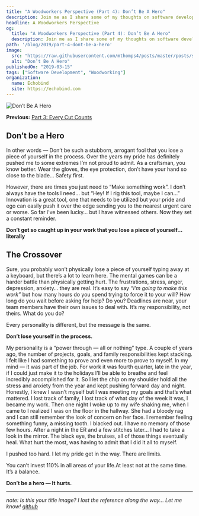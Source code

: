```yaml
---
title: "A Woodworkers Perspective (Part 4): Don’t Be A Hero"
description: Join me as I share some of my thoughts on software development through the lens of woodworking.
headline: A Woodworkers Perspective
og:
  title: "A Woodworkers Perspective (Part 4): Don’t Be A Hero"
  description: Join me as I share some of my thoughts on software development through the lens of woodworking.
path: '/blog/2019/part-4-dont-be-a-hero'
image:
  src: "https://raw.githubusercontent.com/mthomps4/posts/master/posts/software_development_a_woodworkers_perspective/images/part4/band-aid-bear.jpg"
  alt: "Don’t Be A Hero"
publishedOn: "2019-03-15"
tags: ["Software Development", "Woodworking"]
organization:
  name: Echobind
  site: https://echobind.com
---
```


<img src="https://raw.githubusercontent.com/mthomps4/posts/master/posts/software_development_a_woodworkers_perspective/images/part4/band-aid-bear.jpg" alt="Don’t Be A Hero" class="featured-image">

**Previous:**
[Part 3: Every Cut Counts](https://mthomps4.com/blog/2019/part-3-every-cut-counts)

## Don’t be a Hero

In other words — Don’t be such a stubborn, arrogant fool that you lose a piece of yourself in the process. Over the years my pride has definitely pushed me to some extremes I’m not proud to admit. As a craftsman, you know better. Wear the gloves, the eye protection, don’t have your hand so close to the blade… Safety first.

However, there are times you just need to “Make something work”. I don’t always have the tools I need… but “Hey! If I rig this tool, maybe I can…” Innovation is a great tool, one that needs to be utilized but your pride and ego can easily push it over the edge sending you to the nearest urgent care or worse. So far I’ve been lucky… but I have witnessed others. Now they set a constant reminder.

**Don’t get so caught up in your work that you lose a piece of yourself… literally**

## The Crossover

Sure, you probably won’t physically lose a piece of yourself typing away at a keyboard, but there’s a lot to learn here. The mental games can be a harder battle than physically getting hurt. The frustrations, stress, anger, depression, anxiety… they are real. It’s easy to say _“I’m going to make this work”_ but how many hours do you spend trying to force it to your will? How long do you wait before asking for help? Do you? Deadlines are near, your team members have their own issues to deal with. It’s my responsibility, not theirs. What do you do?

Every personality is different, but the message is the same.

**Don’t lose yourself in the process.**

My personality is a “power through — all or nothing” type. A couple of years ago, the number of projects, goals, and family responsibilities kept stacking. I felt like I had something to prove and even more to prove to myself. In my mind — it was part of the job. For work it was fourth quarter, late in the year, if I could just make it to the holidays I’ll be able to breathe and feel incredibly accomplished for it. So I let the chip on my shoulder hold all the stress and anxiety from the year and kept pushing forward day and night. Honestly, I knew I wasn’t myself but I was meeting my goals and that’s what mattered. I lost track of family, I lost track of what day of the week it was, I became my work. Then one night I woke up to my wife shaking me, when I came to I realized I was on the floor in the hallway. She had a bloody rag and I can still remember the look of concern on her face. I remember feeling something funny, a missing tooth. I blacked out. I have no memory of those few hours. After a night in the ER and a few stitches later… I had to take a look in the mirror. The black eye, the bruises, all of those things eventually heal. What hurt the most, was having to admit that I did it all to myself.

I pushed too hard. I let my pride get in the way. There are limits.

You can’t invest 110% in all areas of your life.At least not at the same time. It’s a balance.

**Don’t be a hero — It hurts.**

-----------
_note: Is this your title image? I lost the reference along the way... Let me know! [github](https://github.com/mthomps4/posts)_
